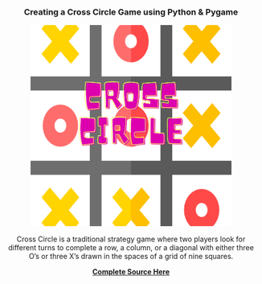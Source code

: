 <center>
<h3>Creating a Cross Circle Game using Python & Pygame</h3>
<img src="https://github.com/saezwal067/CrossCircle/blob/main/crosscircle.png?raw=true" alt="Gspace" width="400" height="400">
<p>Cross Circle is a traditional strategy game where two players look for different turns to complete a row, a column, or a diagonal with either three O’s or three X’s drawn in the spaces of a grid of nine squares.</p>
  <a href="https://thecodezine.com/a-simple-python-tic-tac-toe-game-using-pygame/"><b>Complete Source Here</b></a>
</center>
